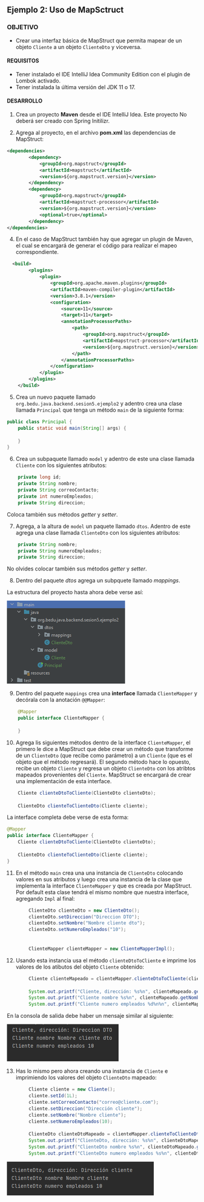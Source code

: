 ## Ejemplo 2: Uso de MapSctruct

### OBJETIVO
- Crear una interfaz básica de MapStruct que permita mapear de un objeto `Cliente` a un objeto `ClienteDto` y viceversa.

#### REQUISITOS
- Tener instalado el IDE IntelliJ Idea Community Edition con el plugin de Lombok activado.
- Tener instalada la última versión del JDK 11 o 17.


#### DESARROLLO

1. Crea un proyecto **Maven** desde el IDE IntelliJ Idea. Este proyecto No deberá ser creado con Spring Initilizr.

2. Agrega al proyecto, en el archivo **pom.xml** las dependencias de MapStruct:

```xml
<dependencies>
        <dependency>
            <groupId>org.mapstruct</groupId>
            <artifactId>mapstruct</artifactId>
            <version>${org.mapstruct.version}</version>
        </dependency>
        <dependency>
            <groupId>org.mapstruct</groupId>
            <artifactId>mapstruct-processor</artifactId>
            <version>${org.mapstruct.version}</version>
            <optional>true</optional>
        </dependency>
</dependencies>
```
4. En el caso de MapStruct también hay que agregar un plugin de Maven, el cual se encargará de generar el código para realizar el mapeo correspondiente.
```xml
  <build>
        <plugins>
            <plugin>
                <groupId>org.apache.maven.plugins</groupId>
                <artifactId>maven-compiler-plugin</artifactId>
                <version>3.8.1</version>
                <configuration>
                    <source>11</source>
                    <target>11</target>
                    <annotationProcessorPaths>
                        <path>
                            <groupId>org.mapstruct</groupId>
                            <artifactId>mapstruct-processor</artifactId>
                            <version>${org.mapstruct.version}</version>
                        </path>
                    </annotationProcessorPaths>
                </configuration>
            </plugin>
        </plugins>
    </build>
```


5. Crea un nuevo paquete llamado `org.bedu.java.backend.sesion5.ejemplo2` y adentro crea una clase llamada `Principal` que tenga un método `main` de la siguiente forma:
```java
public class Principal {
    public static void main(String[] args) {
        
    }
}
```

6. Crea un subpaquete llamado `model` y adentro de este una clase llamada `Cliente` con los siguientes atributos:
```java
    private long id;
    private String nombre;
    private String correoContacto;
    private int numeroEmpleados;
    private String direccion;
```
Coloca también sus métodos *getter* y *setter*.

7. Agrega, a la altura de `model` un paquete llamado `dtos`. Adentro de este agrega una clase llamada `ClienteDto` con los siguientes atributos:
```java
    private String nombre;
    private String numeroEmpleados;
    private String direccion;
```
No olvides colocar también sus métodos *getter* y *setter*.

8. Dentro del paquete *dtos* agrega un subpquete llamado *mappings*.

La estructura del proyecto hasta ahora debe verse así:

![imagen](img/img_01.png)

9. Dentro del paquete `mappings` crea una **interface** llamada `ClienteMapper` y decórala con la anotación `@@Mapper`:
```java
    @Mapper
    public interface ClienteMapper {
    
    }
```

10. Agrega lis siguientes métodos dentro de la interface `ClienteMapper`, el primero le dice a MapStruct que debe crear un método que transforme de un `ClienteDto` (que recibe como parámetro) a un `Cliente` (que es el objeto que el método regresará). El segundo método hace lo opuesto, recibe un objeto `Cliente` y regresa un objeto `ClienteDto` con los atribtos mapeados provenientes del `Cliente`. MapStruct se encargará de crear una implementación de esta interface.

```java
    Cliente clienteDtoToCliente(ClienteDto clienteDto);

    ClienteDto clienteToClienteDto(Cliente cliente);
```

La interface completa debe verse de esta forma:

```java
@Mapper
public interface ClienteMapper {
    Cliente clienteDtoToCliente(ClienteDto clienteDto);

    ClienteDto clienteToClienteDto(Cliente cliente);
}
```

11. En el método `main` crea una una instancia de `ClienteDto` colocando valores en sus atributos y luego crea una instancia de la clase que implementa la interface `ClienteMapper` y que es creada por MapStruct. Por default esta clase tendrá el mismo nombre que nuestra interface, agregando `Impl` al final:

```java
        ClienteDto clienteDto = new ClienteDto();
        clienteDto.setDireccion("Direccion DTO");
        clienteDto.setNombre("Nombre cliente dto");
        clienteDto.setNumeroEmpleados("10");


        ClienteMapper clienteMapper = new ClienteMapperImpl();
```

12. Usando esta instancia usa el método `clienteDtoToCliente` e imprime los valores de los atibutos del objeto `Cliente` obtenido:
```java
        Cliente clienteMapeado = clienteMapper.clienteDtoToCliente(clienteDto);

        System.out.printf("Cliente, dirección: %s%n", clienteMapeado.getDireccion());
        System.out.printf("Cliente nombre %s%n", clienteMapeado.getNombre());
        System.out.printf("Cliente numero empleados %d%n%n", clienteMapeado.getNumeroEmpleados());

```

En la consola de salida debe haber un mensaje similar al siguiente:

![imagen](img/img_02.png)

13. Has lo mismo pero ahora creando una instancia de `Cliente` e imprimiendo los valores del objeto `ClienteDto` mapeado:
```java
        Cliente cliente = new Cliente();
        cliente.setId(1L);
        cliente.setCorreoContacto("correo@cliente.com");
        cliente.setDireccion("Dirección cliente");
        cliente.setNombre("Nombre cliente");
        cliente.setNumeroEmpleados(10);

        ClienteDto clienteDtoMapeado = clienteMapper.clienteToClienteDto(cliente);
        System.out.printf("ClienteDto, dirección: %s%n", clienteDtoMapeado.getDireccion());
        System.out.printf("ClienteDto nombre %s%n", clienteDtoMapeado.getNombre());
        System.out.printf("ClienteDto numero empleados %s%n", clienteDtoMapeado.getNumeroEmpleados());
```

![imagen](img/img_03.png)
